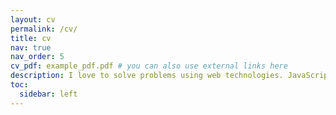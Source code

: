 ```yaml
---
layout: cv
permalink: /cv/
title: cv
nav: true
nav_order: 5
cv_pdf: example_pdf.pdf # you can also use external links here
description: I love to solve problems using web technologies. JavaScript/TypeScript (along with the foundation, that is, HTML and CSS) is my way to achieve that. I will not consider any UI frameworks, libraries, or abstractions superior to JavaScript. I continue to believe that I have a significant amount of work ahead of me.
toc:
  sidebar: left
---
```

